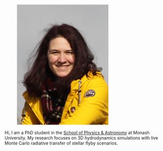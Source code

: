<figure>
  <img src="/images/new.png" style="width:70%">
</figure>


Hi, I am a PhD student in the [School of Physics & Astronomy](https://www.monash.edu/science/schools/physics) at Monash University. My research focuses on 3D hydrodynamics simulations with live Monte Carlo radiative transfer of stellar flyby scenarios.



